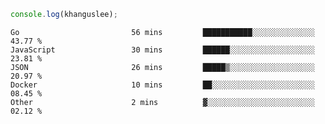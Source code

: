 ```js
console.log(khanguslee);
```

<!--START_SECTION:waka-->

```text
Go                         56 mins         ███████████░░░░░░░░░░░░░░   43.77 %
JavaScript                 30 mins         ██████░░░░░░░░░░░░░░░░░░░   23.81 %
JSON                       26 mins         █████▒░░░░░░░░░░░░░░░░░░░   20.97 %
Docker                     10 mins         ██░░░░░░░░░░░░░░░░░░░░░░░   08.45 %
Other                      2 mins          ▓░░░░░░░░░░░░░░░░░░░░░░░░   02.12 %
```

<!--END_SECTION:waka-->

<!--
**khanguslee/khanguslee** is a ✨ _special_ ✨ repository because its `README.md` (this file) appears on your GitHub profile.

Here are some ideas to get you started:

- 🔭 I’m currently working on ...
- 🌱 I’m currently learning ...
- 👯 I’m looking to collaborate on ...
- 🤔 I’m looking for help with ...
- 💬 Ask me about ...
- 📫 How to reach me: ...
- 😄 Pronouns: ...
- ⚡ Fun fact: ...
-->

